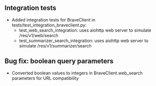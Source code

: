 ## Integration tests

- Added integration tests for BraveClient in tests/test_integration_braveclient.py:
  - test_web_search_integration: uses aiohttp web server to simulate /res/v1/web/search
  - test_summarizer_search_integration: uses aiohttp web server to simulate /res/v1/summarizer/search

## Bug fix: boolean query parameters

- Converted boolean values to integers in BraveClient.web_search parameters for URL compatibility
